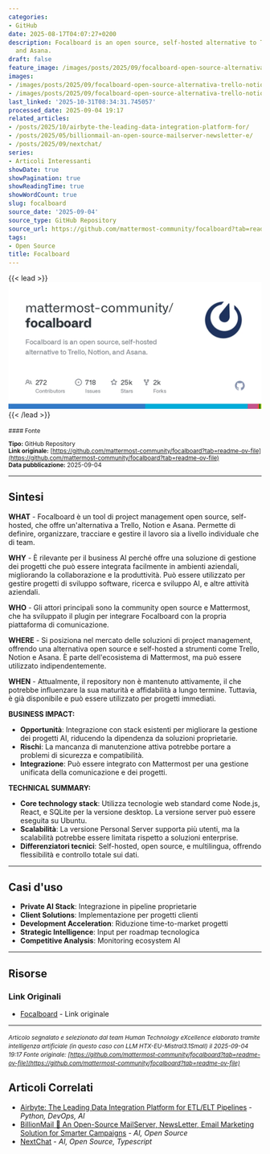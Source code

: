 ```yaml
---
categories:
- GitHub
date: 2025-08-17T04:07:27+0200
description: Focalboard is an open source, self-hosted alternative to Trello, Notion,
  and Asana.
draft: false
feature_image: /images/posts/2025/09/focalboard-open-source-alternativa-trello-notion-asana-featured.webp
images:
- /images/posts/2025/09/focalboard-open-source-alternativa-trello-notion-asana-featured.webp
- /images/posts/2025/09/focalboard-open-source-alternativa-trello-notion-asana-6.webp
last_linked: '2025-10-31T08:34:31.745057'
processed_date: 2025-09-04 19:17
related_articles:
- /posts/2025/10/airbyte-the-leading-data-integration-platform-for/
- /posts/2025/05/billionmail-an-open-source-mailserver-newsletter-e/
- /posts/2025/09/nextchat/
series:
- Articoli Interessanti
showDate: true
showPagination: true
showReadingTime: true
showWordCount: true
slug: focalboard
source_date: '2025-09-04'
source_type: GitHub Repository
source_url: https://github.com/mattermost-community/focalboard?tab=readme-ov-file
tags:
- Open Source
title: Focalboard
---
```


{{< lead >}}
![Featured image](/images/posts/2025/09/focalboard-open-source-alternativa-trello-notion-asana-featured.webp)
{{< /lead >}}

<small>
#### Fonte

**Tipo:** GitHub Repository  
**Link originale:** [https://github.com/mattermost-community/focalboard?tab=readme-ov-file](https://github.com/mattermost-community/focalboard?tab=readme-ov-file)  
**Data pubblicazione:** 2025-09-04

</small>

---

## Sintesi

**WHAT** - Focalboard è un tool di project management open source, self-hosted, che offre un'alternativa a Trello, Notion e Asana. Permette di definire, organizzare, tracciare e gestire il lavoro sia a livello individuale che di team.

**WHY** - È rilevante per il business AI perché offre una soluzione di gestione dei progetti che può essere integrata facilmente in ambienti aziendali, migliorando la collaborazione e la produttività. Può essere utilizzato per gestire progetti di sviluppo software, ricerca e sviluppo AI, e altre attività aziendali.

**WHO** - Gli attori principali sono la community open source e Mattermost, che ha sviluppato il plugin per integrare Focalboard con la propria piattaforma di comunicazione.

**WHERE** - Si posiziona nel mercato delle soluzioni di project management, offrendo una alternativa open source e self-hosted a strumenti come Trello, Notion e Asana. È parte dell'ecosistema di Mattermost, ma può essere utilizzato indipendentemente.

**WHEN** - Attualmente, il repository non è mantenuto attivamente, il che potrebbe influenzare la sua maturità e affidabilità a lungo termine. Tuttavia, è già disponibile e può essere utilizzato per progetti immediati.

**BUSINESS IMPACT:**
- **Opportunità**: Integrazione con stack esistenti per migliorare la gestione dei progetti AI, riducendo la dipendenza da soluzioni proprietarie.
- **Rischi**: La mancanza di manutenzione attiva potrebbe portare a problemi di sicurezza e compatibilità.
- **Integrazione**: Può essere integrato con Mattermost per una gestione unificata della comunicazione e dei progetti.

**TECHNICAL SUMMARY:**
- **Core technology stack**: Utilizza tecnologie web standard come Node.js, React, e SQLite per la versione desktop. La versione server può essere eseguita su Ubuntu.
- **Scalabilità**: La versione Personal Server supporta più utenti, ma la scalabilità potrebbe essere limitata rispetto a soluzioni enterprise.
- **Differenziatori tecnici**: Self-hosted, open source, e multilingua, offrendo flessibilità e controllo totale sui dati.

---

## Casi d'uso

- **Private AI Stack**: Integrazione in pipeline proprietarie
- **Client Solutions**: Implementazione per progetti clienti
- **Development Acceleration**: Riduzione time-to-market progetti
- **Strategic Intelligence**: Input per roadmap tecnologica
- **Competitive Analysis**: Monitoring ecosystem AI

---



## Risorse

### Link Originali
- [Focalboard](https://github.com/mattermost-community/focalboard?tab=readme-ov-file) - Link originale


---

*<small>Articolo segnalato e selezionato dal team Human Technology eXcellence elaborato tramite intelligenza artificiale (in questo caso con LLM HTX-EU-Mistral3.1Small) il 2025-09-04 19:17
Fonte originale: [https://github.com/mattermost-community/focalboard?tab=readme-ov-file](https://github.com/mattermost-community/focalboard?tab=readme-ov-file)</small>*

## Articoli Correlati

- [Airbyte: The Leading Data Integration Platform for ETL/ELT Pipelines](/posts/2025/10/airbyte-the-leading-data-integration-platform-for/) - *Python, DevOps, AI*
- [BillionMail 📧 An Open-Source MailServer, NewsLetter, Email Marketing Solution for Smarter Campaigns](/posts/2025/05/billionmail-an-open-source-mailserver-newsletter-e/) - *AI, Open Source*
- [NextChat](/posts/2025/09/nextchat/) - *AI, Open Source, Typescript*